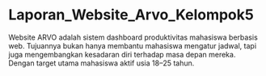 # Laporan_Website_Arvo_Kelompok5
Website ARVO adalah sistem dashboard produktivitas mahasiswa berbasis web. Tujuannya bukan hanya membantu mahasiswa mengatur jadwal, tapi juga mengembangkan kesadaran diri terhadap masa depan mereka. Dengan target utama mahasiswa aktif usia 18–25 tahun.
